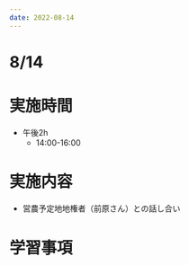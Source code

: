 ```yaml
---
date: 2022-08-14
---
```

# 8/14
# 実施時間
-  午後2h
    - 14:00-16:00
# 実施内容
- 営農予定地地権者（前原さん）との話し合い
# 学習事項